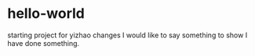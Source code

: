 # hello-world
starting project for yizhao
changes
I would like to say something to show I have done something.
